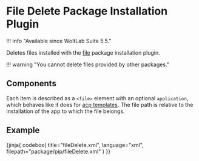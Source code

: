 # File Delete Package Installation Plugin

!!! info "Available since WoltLab Suite 5.5."

Deletes files installed with the [file](pip/file.md) package installation plugin.

!!! warning "You cannot delete files provided by other packages."


## Components

Each item is described as a `<file>` element with an optional `application`, which behaves like it does for [acp templates](acp-template.md#application).
The file path is relative to the installation of the app to which the file belongs.

## Example

{jinja{ codebox(
    title="fileDelete.xml",
    language="xml",
    filepath="package/pip/fileDelete.xml"
) }}
